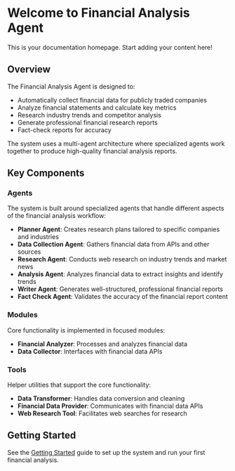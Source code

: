 # Welcome to Financial Analysis Agent

This is your documentation homepage. Start adding your content here!

## Overview

The Financial Analysis Agent is designed to:

- Automatically collect financial data for publicly traded companies
- Analyze financial statements and calculate key metrics
- Research industry trends and competitor analysis
- Generate professional financial research reports
- Fact-check reports for accuracy

The system uses a multi-agent architecture where specialized agents work together to produce high-quality financial analysis reports.

## Key Components

### Agents

The system is built around specialized agents that handle different aspects of the financial analysis workflow:

- **Planner Agent**: Creates research plans tailored to specific companies and industries
- **Data Collection Agent**: Gathers financial data from APIs and other sources
- **Research Agent**: Conducts web research on industry trends and market news
- **Analysis Agent**: Analyzes financial data to extract insights and identify trends
- **Writer Agent**: Generates well-structured, professional financial reports
- **Fact Check Agent**: Validates the accuracy of the financial report content

### Modules

Core functionality is implemented in focused modules:

- **Financial Analyzer**: Processes and analyzes financial data
- **Data Collector**: Interfaces with financial data APIs

### Tools

Helper utilities that support the core functionality:

- **Data Transformer**: Handles data conversion and cleaning
- **Financial Data Provider**: Communicates with financial data APIs
- **Web Research Tool**: Facilitates web searches for research

## Getting Started

See the [Getting Started](getting-started.md) guide to set up the system and run your first financial analysis.

